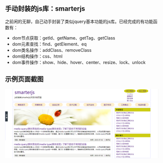 ## 手动封装的js库：smarterjs

之前闲的无聊，自己动手封装了类似jquery基本功能的js库。已经完成的有功能函数有：

- dom节点获取：getId、getName、getTag、getClass
- dom元素查找：find、getElement、eq
- dom类名操作：addClass、removeClass
- dom结构操作：css、html
- dom事件操作：show、hide、hover、center、resize、lock、unlock

## 示例页面截图
![](images/pic.png)